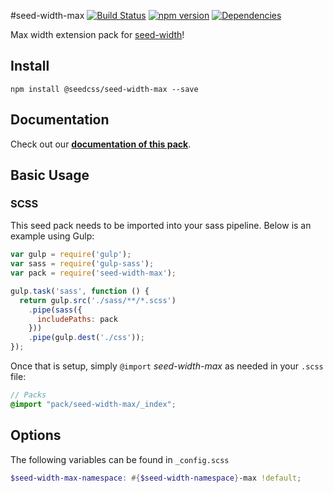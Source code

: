 #seed-width-max [![Build Status](https://travis-ci.org/helpscout/seed-width-max.svg?branch=master)](https://travis-ci.org/helpscout/seed-width-max) [![npm version](https://badge.fury.io/js/%40seedcss%2Fseed-width-max.svg)](https://badge.fury.io/js/%40seedcss%2Fseed-width-max) [![Dependencies](https://david-dm.org/helpscout/seed-width-max.svg)](https://david-dm.org/helpscout/seed-width-max)

Max width extension pack for [seed-width](https://github.com/helpscout/seed-width)!

## Install
```
npm install @seedcss/seed-width-max --save
```


## Documentation

Check out our **[documentation of this pack](http://developer.helpscout.net/seed/packs/seed-width-max/)**.


## Basic Usage

### SCSS
This seed pack needs to be imported into your sass pipeline. Below is an example using Gulp:


```javascript
var gulp = require('gulp');
var sass = require('gulp-sass');
var pack = require('seed-width-max');

gulp.task('sass', function () {
  return gulp.src('./sass/**/*.scss')
    .pipe(sass({
      includePaths: pack
    }))
    .pipe(gulp.dest('./css'));
});
```

Once that is setup, simply `@import` *seed-width-max* as needed in your `.scss` file:

```scss
// Packs
@import "pack/seed-width-max/_index";
```

## Options

The following variables can be found in `_config.scss`

```scss
$seed-width-max-namespace: #{$seed-width-namespace}-max !default;
```
